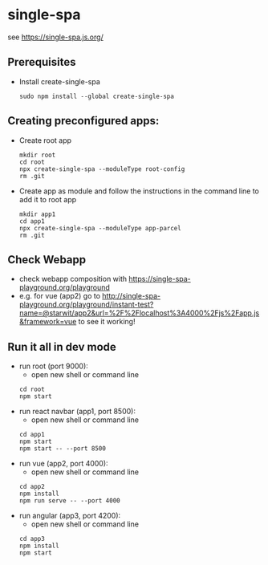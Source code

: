# single-spa

see https://single-spa.js.org/

## Prerequisites 

* Install create-single-spa
    ```
    sudo npm install --global create-single-spa
    ```
## Creating preconfigured apps:

* Create root app
    ```
    mkdir root
    cd root
    npx create-single-spa --moduleType root-config
    rm .git
    ```

* Create app as module and follow the instructions in the command line to add it to root app
    ```
    mkdir app1
    cd app1
    npx create-single-spa --moduleType app-parcel
    rm .git
    ```

## Check Webapp
* check webapp composition with  https://single-spa-playground.org/playground
* e.g. for vue (app2) go to http://single-spa-playground.org/playground/instant-test?name=@starwit/app2&url=%2F%2Flocalhost%3A4000%2Fjs%2Fapp.js&framework=vue to see it working!

## Run it all in dev mode

* run root (port 9000):
    * open new shell or command line
    ```
    cd root
    npm start
    ```
* run react navbar (app1, port 8500):
    * open new shell or command line
    ```
    cd app1
    npm start
    npm start -- --port 8500
    ```
* run vue (app2, port 4000):
    * open new shell or command line
    ```
    cd app2
    npm install
    npm run serve -- --port 4000
    ```
* run angular (app3, port 4200):
    * open new shell or command line
    ```
    cd app3
    npm install
    npm start
    ```


